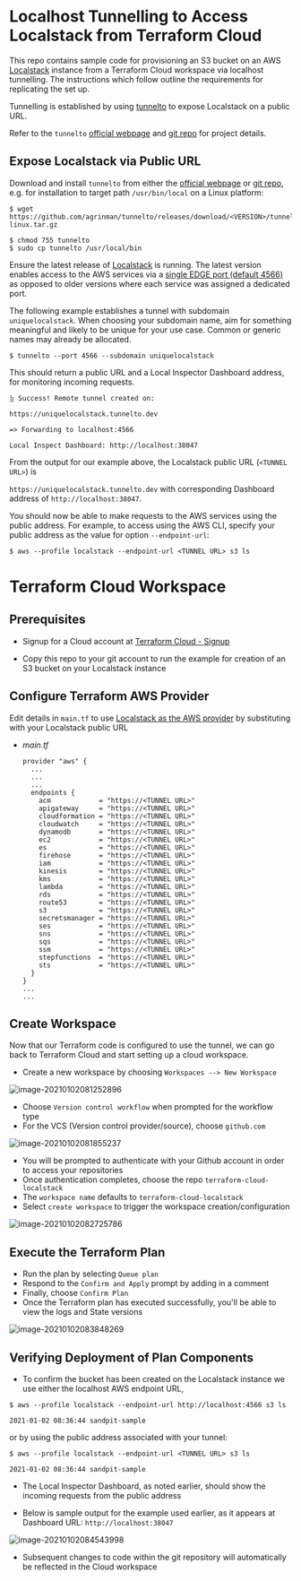 # Localhost Tunnelling to Access Localstack from Terraform Cloud

This repo contains sample code for provisioning an S3 bucket on an AWS [Localstack](https://github.com/localstack/localstack) instance from a Terraform Cloud workspace via localhost tunnelling. The instructions which follow outline the requirements for replicating the set up.

Tunnelling is established by using [tunnelto](https://tunnelto.dev/) to expose Localstack on a public URL. 

Refer to the `tunnelto` [official webpage](https://tunnelto.dev/) and [git repo](https://github.com/agrinman/tunnelto) for project details.

## Expose Localstack via Public URL

Download and install `tunnelto` from either the [official webpage](https://tunnelto.dev/) or [git repo](https://github.com/agrinman/tunnelto), e.g. for installation to target path `/usr/bin/local` on a Linux platform:

```
$ wget https://github.com/agrinman/tunnelto/releases/download/<VERSION>/tunnelto-linux.tar.gz

$ chmod 755 tunnelto
$ sudo cp tunnelto /usr/local/bin
```

Ensure the latest release of [Localstack](https://github.com/localstack/localstack#installing) is running. The latest version enables access to the AWS services via a [single EDGE port (default 4566)](https://github.com/localstack/localstack#configurations) as opposed to older versions where each service was assigned a dedicated port.

The following example establishes a tunnel with subdomain `uniquelocalstack`. When choosing your subdomain name, aim for something meaningful and likely to be unique for your use case. Common or generic names may already be allocated.

```
$ tunnelto --port 4566 --subdomain uniquelocalstack
```

This should return a public URL and a Local Inspector Dashboard address, for monitoring incoming requests.

```
⣷ Success! Remote tunnel created on: 

https://uniquelocalstack.tunnelto.dev

=> Forwarding to localhost:4566

Local Inspect Dashboard: http://localhost:38047
```

From the output for our example above, the Localstack public URL (`<TUNNEL URL>`) is 

`https://uniquelocalstack.tunnelto.dev` with corresponding Dashboard address of `http://localhost:38047`.

You should now be able to make requests to the AWS services using the public address. For example, to access using the AWS CLI, specify your public address as the value for option `--endpoint-url`:

```
$ aws --profile localstack --endpoint-url <TUNNEL URL> s3 ls
```

# Terraform Cloud Workspace

## Prerequisites

* Signup for a Cloud account at [Terraform Cloud - Signup](https://app.terraform.io/signup/account)

* Copy this repo to your git account to run the example for creation of an S3 bucket on your Localstack instance

## Configure Terraform AWS Provider

Edit details in `main.tf` to use [Localstack as the AWS provider](https://registry.terraform.io/providers/hashicorp/aws/latest/docs/guides/custom-service-endpoints#localstack) by substituting <TUNNEL URL> with your Localstack public URL

- *main.tf*

  ```
  provider "aws" {
    ...
    ...
    ...
    endpoints {
      acm            = "https://<TUNNEL URL>"
      apigateway     = "https://<TUNNEL URL>"
      cloudformation = "https://<TUNNEL URL>"
      cloudwatch     = "https://<TUNNEL URL>"
      dynamodb       = "https://<TUNNEL URL>"
      ec2            = "https://<TUNNEL URL>"
      es             = "https://<TUNNEL URL>"
      firehose       = "https://<TUNNEL URL>"
      iam            = "https://<TUNNEL URL>"
      kinesis        = "https://<TUNNEL URL>"
      kms            = "https://<TUNNEL URL>"
      lambda         = "https://<TUNNEL URL>"
      rds            = "https://<TUNNEL URL>"
      route53        = "https://<TUNNEL URL>"
      s3             = "https://<TUNNEL URL>"
      secretsmanager = "https://<TUNNEL URL>"
      ses            = "https://<TUNNEL URL>"
      sns            = "https://<TUNNEL URL>"
      sqs            = "https://<TUNNEL URL>"
      ssm            = "https://<TUNNEL URL>"
      stepfunctions  = "https://<TUNNEL URL>"
      sts            = "https://<TUNNEL URL>"
    }
  }
  ...
  ...
  ```



## Create Workspace

Now that our Terraform code is configured to use the tunnel, we can go back to Terraform Cloud and start setting up a cloud workspace.

* Create a new workspace by choosing `Workspaces --> New Workspace`

![image-20210102081252896](images/image-20210102081252896.png)

* Choose `Version control workflow` when prompted for the workflow type
* For the VCS (Version control provider/source), choose `github.com`

![image-20210102081855237](images/image-20210102081855237.png)

* You will be prompted to authenticate with your Github account in order to access your repositories
* Once authentication completes, choose the repo `terraform-cloud-localstack`
* The `workspace name` defaults to `terraform-cloud-localstack`
* Select `create workspace` to trigger the workspace creation/configuration

![image-20210102082725786](images/image-20210102082725786.png)

## Execute the Terraform Plan

* Run the plan by selecting `Queue plan`
* Respond to the `Confirm and Apply` prompt by adding in a comment
* Finally, choose `Confirm Plan`
* Once the Terraform plan has executed successfully, you'll be able to view the logs and State versions

![image-20210102083848269](images/image-20210102083848269.png)

## Verifying Deployment of Plan Components

* To confirm the bucket has been created on the Localstack instance we use either the localhost AWS endpoint URL,

```
$ aws --profile localstack --endpoint-url http://localhost:4566 s3 ls

2021-01-02 08:36:44 sandpit-sample
```

or by using the public address associated with your tunnel:

```
$ aws --profile localstack --endpoint-url <TUNNEL URL> s3 ls

2021-01-02 08:36:44 sandpit-sample
```

* The  Local Inspector Dashboard, as noted earlier, should show the incoming requests from the public address

* Below is sample output for the example used earlier, as it appears at Dashboard URL: `http://localhost:38047`

![image-20210102084543998](images/image-20210102084543998.png)

* Subsequent changes to code within the git repository will automatically be reflected in the Cloud workspace